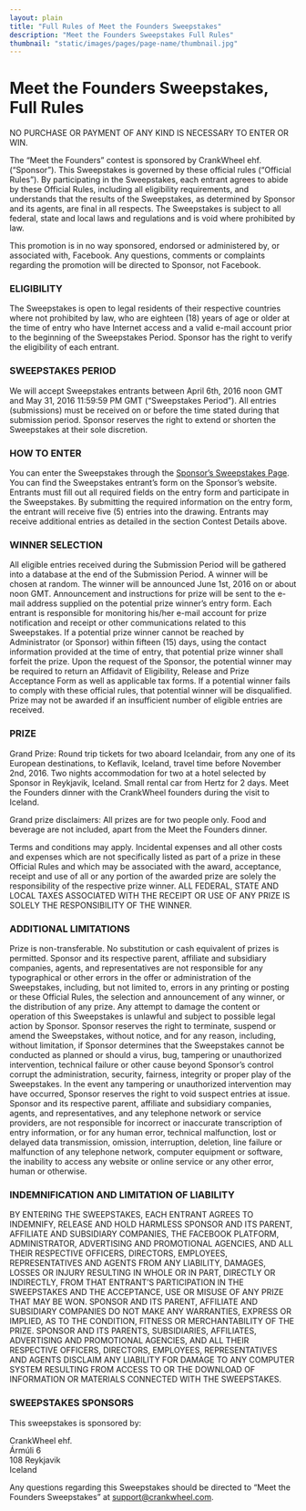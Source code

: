 ```yaml
---
layout: plain
title: "Full Rules of Meet the Founders Sweepstakes"
description: "Meet the Founders Sweepstakes Full Rules"
thumbnail: "static/images/pages/page-name/thumbnail.jpg"
---
```


# Meet the Founders Sweepstakes, Full Rules

NO PURCHASE OR PAYMENT OF ANY KIND IS NECESSARY TO ENTER OR WIN.

The “Meet the Founders” contest is sponsored by CrankWheel ehf. (“Sponsor”). This Sweepstakes is governed by these official rules (“Official Rules”). By participating in the Sweepstakes, each entrant agrees to abide by these Official Rules, including all eligibility requirements, and understands that the results of the Sweepstakes, as determined by Sponsor and its agents, are final in all respects. The Sweepstakes is subject to all federal, state and local laws and regulations and is void where prohibited by law.

This promotion is in no way sponsored, endorsed or administered by, or associated with, Facebook. Any questions, comments or complaints regarding the promotion will be directed to Sponsor, not Facebook.

### ELIGIBILITY
The Sweepstakes is open to legal residents of their respective countries where not prohibited by law, who are eighteen (18) years of age or older at the time of entry who have Internet access and a valid e-mail account prior to the beginning of the Sweepstakes Period. Sponsor has the right to verify the eligibility of each entrant.

### SWEEPSTAKES PERIOD
We will accept Sweepstakes entrants between April 6th, 2016 noon GMT and May 31, 2016 11:59:59 PM GMT (“Sweepstakes Period”). All entries (submissions) must be received on or before the time stated during that submission period. Sponsor reserves the right to extend or shorten the Sweepstakes at their sole discretion.

### HOW TO ENTER
You can enter the Sweepstakes through the [Sponsor’s Sweepstakes Page](/mtf/). You can find the Sweepstakes entrant’s form on the Sponsor’s website. Entrants must fill out all required fields on the entry form and participate in the Sweepstakes. By submitting the required information on the entry form, the entrant will receive five (5) entries into the drawing. Entrants may receive additional entries as detailed in the section Contest Details above.

### WINNER SELECTION
All eligible entries received during the Submission Period will be gathered into a database at the end of the Submission Period. A winner will be chosen at random. The winner will be announced June 1st, 2016 on or about noon GMT. Announcement and instructions for prize will be sent to the e-mail address supplied on the potential prize winner’s entry form. Each entrant is responsible for monitoring his/her e-mail account for prize notification and receipt or other communications related to this Sweepstakes. If a potential prize winner cannot be reached by Administrator (or Sponsor) within fifteen (15) days, using the contact information provided at the time of entry, that potential prize winner shall forfeit the prize. Upon the request of the Sponsor, the potential winner may be required to return an Affidavit of Eligibility, Release and Prize Acceptance Form as well as applicable tax forms. If a potential winner fails to comply with these official rules, that potential winner will be disqualified. Prize may not be awarded if an insufficient number of eligible entries are received.

### PRIZE
Grand Prize: Round trip tickets for two aboard Icelandair, from any one of its European destinations, to Keflavik, Iceland, travel time before November 2nd, 2016. Two nights accommodation for two at a hotel selected by Sponsor in Reykjavik, Iceland. Small rental car from Hertz for 2 days. Meet the Founders dinner with the CrankWheel founders during the visit to Iceland.

Grand prize disclaimers:  All prizes are for two people only. Food and beverage are not included, apart from the Meet the Founders dinner.

Terms and conditions may apply. Incidental expenses and all other costs and expenses which are not specifically listed as part of a prize in these Official Rules and which may be associated with the award, acceptance, receipt and use of all or any portion of the awarded prize are solely the responsibility of the respective prize winner. ALL FEDERAL, STATE AND LOCAL TAXES ASSOCIATED WITH THE RECEIPT OR USE OF ANY PRIZE IS SOLELY THE RESPONSIBILITY OF THE WINNER.

### ADDITIONAL LIMITATIONS

Prize is non-transferable. No substitution or cash equivalent of prizes is permitted. Sponsor and its respective parent, affiliate and subsidiary companies, agents, and representatives are not responsible for any typographical or other errors in the offer or administration of the Sweepstakes, including, but not limited to, errors in any printing or posting or these Official Rules, the selection and announcement of any winner, or the distribution of any prize. Any attempt to damage the content or operation of this Sweepstakes is unlawful and subject to possible legal action by Sponsor. Sponsor reserves the right to terminate, suspend or amend the Sweepstakes, without notice, and for any reason, including, without limitation, if Sponsor determines that the Sweepstakes cannot be conducted as planned or should a virus, bug, tampering or unauthorized intervention, technical failure or other cause beyond Sponsor’s control corrupt the administration, security, fairness, integrity or proper play of the Sweepstakes. In the event any tampering or unauthorized intervention may have occurred, Sponsor reserves the right to void suspect entries at issue. Sponsor and its respective parent, affiliate and subsidiary companies, agents, and representatives, and any telephone network or service providers, are not responsible for incorrect or inaccurate transcription of entry information, or for any human error, technical malfunction, lost or delayed data transmission, omission, interruption, deletion, line failure or malfunction of any telephone network, computer equipment or software, the inability to access any website or online service or any other error, human or otherwise.

### INDEMNIFICATION AND LIMITATION OF LIABILITY

BY ENTERING THE SWEEPSTAKES, EACH ENTRANT AGREES TO INDEMNIFY, RELEASE AND HOLD HARMLESS SPONSOR AND ITS PARENT, AFFILIATE AND SUBSIDIARY COMPANIES, THE FACEBOOK PLATFORM, ADMINISTRATOR, ADVERTISING AND PROMOTIONAL AGENCIES, AND ALL THEIR RESPECTIVE OFFICERS, DIRECTORS, EMPLOYEES, REPRESENTATIVES AND AGENTS FROM ANY LIABILITY, DAMAGES, LOSSES OR INJURY RESULTING IN WHOLE OR IN PART, DIRECTLY OR INDIRECTLY, FROM THAT ENTRANT’S PARTICIPATION IN THE SWEEPSTAKES AND THE ACCEPTANCE, USE OR MISUSE OF ANY PRIZE THAT MAY BE WON. SPONSOR AND ITS PARENT, AFFILIATE AND SUBSIDIARY COMPANIES DO NOT MAKE ANY WARRANTIES, EXPRESS OR IMPLIED, AS TO THE CONDITION, FITNESS OR MERCHANTABILITY OF THE PRIZE. SPONSOR AND ITS PARENTS, SUBSIDIARIES, AFFILIATES, ADVERTISING AND PROMOTIONAL AGENCIES, AND ALL THEIR RESPECTIVE OFFICERS, DIRECTORS, EMPLOYEES, REPRESENTATIVES AND AGENTS DISCLAIM ANY LIABILITY FOR DAMAGE TO ANY COMPUTER SYSTEM RESULTING FROM ACCESS TO OR THE DOWNLOAD OF INFORMATION OR MATERIALS CONNECTED WITH THE SWEEPSTAKES.

### SWEEPSTAKES SPONSORS

This sweepstakes is sponsored by:

CrankWheel ehf.<br/>
Ármúli 6<br/>
108 Reykjavik<br/>
Iceland

Any questions regarding this Sweepstakes should be directed to “Meet the Founders Sweepstakes” at [support@crankwheel.com](mailto:support@crankwheel.com).
